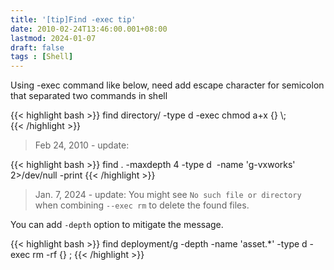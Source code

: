 ```yaml
---
title: '[tip]Find -exec tip'
date: 2010-02-24T13:46:00.001+08:00
lastmod: 2024-01-07
draft: false
tags : [Shell]
---
```


Using -exec command like below, need add escape character for semicolon that separated two commands in shell  

{{< highlight bash >}}
find directory/ -type d -exec chmod a+x {} \\;  
{{< /highlight >}}

> Feb 24, 2010 - update:

{{< highlight bash >}}
find . -maxdepth 4 -type d  -name 'g-vxworks' 2>/dev/null -print
{{< /highlight >}}

> Jan. 7, 2024 - update:
You might see `No such file or directory` when combining `--exec rm` to delete the found files.

You can add `-depth` option to mitigate the message.

{{< highlight bash >}}
find deployment/g -depth -name 'asset.*' -type d -exec rm -rf {} \;
{{< /highlight >}}